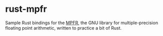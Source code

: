 rust-mpfr
=========

Sample Rust bindings for the [MPFR](http://www.mpfr.org/), the GNU library for multiple-precision
floating point arithmetic, written to practice a bit of Rust.

